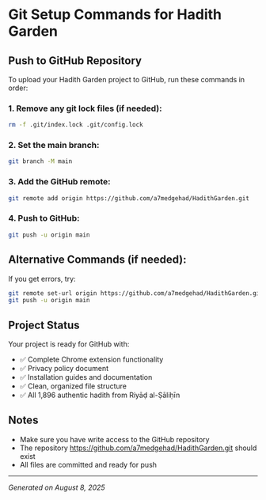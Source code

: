 # Git Setup Commands for Hadith Garden

## Push to GitHub Repository

To upload your Hadith Garden project to GitHub, run these commands in order:

### 1. Remove any git lock files (if needed):
```bash
rm -f .git/index.lock .git/config.lock
```

### 2. Set the main branch:
```bash
git branch -M main
```

### 3. Add the GitHub remote:
```bash
git remote add origin https://github.com/a7medgehad/HadithGarden.git
```

### 4. Push to GitHub:
```bash
git push -u origin main
```

## Alternative Commands (if needed):

If you get errors, try:
```bash
git remote set-url origin https://github.com/a7medgehad/HadithGarden.git
git push -u origin main
```

## Project Status

Your project is ready for GitHub with:
- ✅ Complete Chrome extension functionality
- ✅ Privacy policy document
- ✅ Installation guides and documentation
- ✅ Clean, organized file structure
- ✅ All 1,896 authentic hadith from Riyāḍ al-Ṣāliḥīn

## Notes

- Make sure you have write access to the GitHub repository
- The repository https://github.com/a7medgehad/HadithGarden.git should exist
- All files are committed and ready for push

---
*Generated on August 8, 2025*